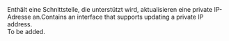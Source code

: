 <Namespace Name="Microsoft.Azure.Management.Network.Fluent.HasPrivateIPAddress.Update">
  <Docs>
    <summary><span data-ttu-id="0de3d-101">Enthält eine Schnittstelle, die unterstützt wird, aktualisieren eine private IP-Adresse an.</span><span class="sxs-lookup"><span data-stu-id="0de3d-101">Contains an interface that supports updating a private IP address.</span></span></summary> 
    <remarks>To be added.</remarks>
  </Docs>
</Namespace>
